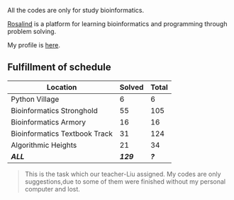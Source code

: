 All the codes are only for study bioinformatics.

[Rosalind](http://rosalind.info/) is a platform for learning bioinformatics and programming through problem solving. 

My profile is [here](http://rosalind.info/users/Zhixue/).

## Fulfillment of schedule

Location | Solved | Total
---|---|---
Python Village | 6 | 6
Bioinformatics Stronghold | 55 | 105
Bioinformatics Armory | 16 | 16
Bioinformatics Textbook Track | 31 | 124
Algorithmic Heights | 21 | 34
***ALL*** | ***129*** | ***?***

> This is the task which our teacher-Liu assigned. 
> My codes are only suggestions,due to some of them were finished without my personal computer and lost.
